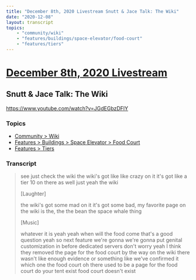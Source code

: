 ```yaml
---
title: "December 8th, 2020 Livestream Snutt & Jace Talk: The Wiki"
date: "2020-12-08"
layout: transcript
topics:
    - "community/wiki"
    - "features/buildings/space-elevator/food-court"
    - "features/tiers"
---
```

# [December 8th, 2020 Livestream](../2020-12-08.md)
## Snutt & Jace Talk: The Wiki
https://www.youtube.com/watch?v=JGdEGbzDFlY

### Topics
* [Community > Wiki](../topics/community/wiki.md)
* [Features > Buildings > Space Elevator > Food Court](../topics/features/buildings/space-elevator/food-court.md)
* [Features > Tiers](../topics/features/tiers.md)

### Transcript

> see just check the wiki the wiki's got like like crazy on it it's got like a tier 10 on there as well just yeah the wiki
>
> [Laughter]
>
> the wiki's got some mad on it it's got some bad, my favorite page on the wiki is the, the the bean the space whale thing
>
> [Music]
>
> whatever it is yeah yeah when will the food come that's a good question yeah so next feature we're gonna we're gonna put genital customization in before dedicated servers don't worry yeah I think they removed the page for the food court by the way on the wiki there wasn't like enough evidence or something like we've confirmed it which one the food court oh there used to be a page for the food court do your tent exist food court doesn't exist

